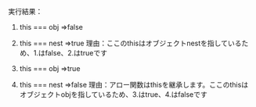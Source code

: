   実行結果：
  1. this === obj =>false  
  2. this === nest =>true
  理由：ここのthisはオブジェクトnestを指しているため、1.はfalse、2.はtrueです

  3. this === obj =>true 
  4. this === nest =>false
  理由：アロー関数はthisを継承します。ここのthisはオブジェクトobjを指しているため、3.はtrue、4.はfalseです